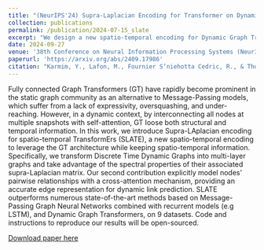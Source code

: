 ```yaml
---
title: "(NeurIPS'24) Supra-Laplacian Encoding for Transformer on Dynamic Graphs"
collection: publications
permalink: /publication/2024-07-15_slate
excerpt: "We design a new spatio-temporal encoding for Dynamic Graph Transformers based on the spectral propreties of its associated supra-laplacian matrix. <img src='/images/slate.png'>"
date: 2024-09-27
venue: '38th Conference on Neural Information Processing Systems (NeurIPS 2024)'
paperurl: 'https://arxiv.org/abs/2409.17986'
citation: "Karmim, Y., Lafon, M., Fournier S’niehotta Cedric, R., & Thome, N. (2024). Supra-Laplacian Encoding for Transformer on Dynamic Graphs. NeurIPS2024. https://arxiv.org/abs/2409.17986v1"
---
```




Fully connected Graph Transformers (GT) have rapidly become prominent in the static graph community as an alternative to Message-Passing models, which suffer from a lack of expressivity, oversquashing, and under-reaching. However, in a dynamic context, by interconnecting all nodes at multiple snapshots with self-attention, GT loose both structural and temporal information. In this work, we introduce Supra-LAplacian encoding for spatio-temporal TransformErs (SLATE), a new spatio-temporal encoding to leverage the GT architecture while keeping spatio-temporal information. Specifically, we transform Discrete Time Dynamic Graphs into multi-layer graphs and take advantage of the spectral properties of their associated supra-Laplacian matrix. Our second contribution explicitly model nodes' pairwise relationships with a cross-attention mechanism, providing an accurate edge representation for dynamic link prediction. SLATE outperforms numerous state-of-the-art methods based on Message-Passing Graph Neural Networks combined with recurrent models (e.g LSTM), and Dynamic Graph Transformers, on 9 datasets. Code and instructions to reproduce our results will be open-sourced. 


[Download paper here](https://arxiv.org/abs/2409.17986)